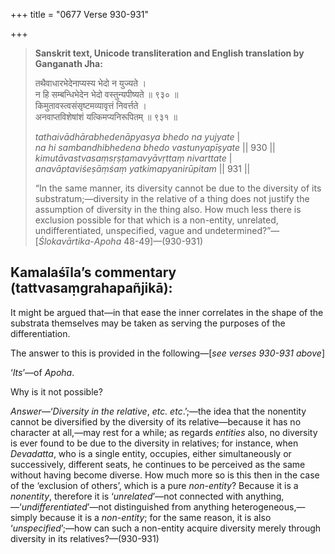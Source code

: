 +++
title = "0677 Verse 930-931"

+++
> **Sanskrit text, Unicode transliteration and English translation by Ganganath Jha:** 
>
> तथैवाधारभेदेनाप्यस्य भेदो न युज्यते ।  
> न हि सम्बन्धिभेदेन भेदो वस्तुन्यपीष्यते ॥ ९३० ॥  
> किमुतावस्त्वसंसृष्टमव्यावृत्तं निवर्त्तते ।  
> अनवाप्तविशेषांशं यत्किमप्यनिरूपितम् ॥ ९३१ ॥ 
>
> *tathaivādhārabhedenāpyasya bhedo na yujyate* \|  
> *na hi sambandhibhedena bhedo vastunyapīṣyate* \|\| 930 \|\|  
> *kimutāvastvasaṃsṛṣṭamavyāvṛttaṃ nivarttate* \|  
> *anavāptaviśeṣāṃśaṃ yatkimapyanirūpitam* \|\| 931 \|\| 
>
> “In the same manner, its diversity cannot be due to the diversity of its substratum;—diversity in the relative of a thing does not justify the assumption of diversity in the thing also. How much less there is exclusion possible for that which is a non-entity, unrelated, undifferentiated, unspecified, vague and undetermined?”—[*Ślokavārtika*-*Apoha* 48-49]—(930-931)



## Kamalaśīla’s commentary (tattvasaṃgrahapañjikā):

It might be argued that—in that ease the inner correlates in the shape of the substrata themselves may be taken as serving the purposes of the differentiation.

The answer to this is provided in the following—[*see verses 930-931 above*]

‘*Its*’—of *Apoha*.

Why is it not possible?

*Answer*—‘*Diversity in the relative*, *etc. etc*.’;—the idea that the nonentity cannot be diversified by the diversity of its relative—because it has no character at all,—may rest for a while; as regards *entities* also, no diversity is ever found to be due to the diversity in relatives; for instance, when *Devadatta*, who is a single entity, occupies, either simultaneously or successively, different seats, he continues to be perceived as the same without having become diverse. How much more so is this then in the case of the ‘exclusion of others’, which is a pure *non-entity*? Because it is a *nonentity*, therefore it is ‘*unrelated*’—not connected with anything,—‘*undifferentiated*’—not distinguished from anything heterogeneous,—simply because it is a *non-entity*; for the same reason, it is also ‘*unspecified*’;—how can such a non-entity acquire diversity merely through diversity in its relatives?—(930-931)


